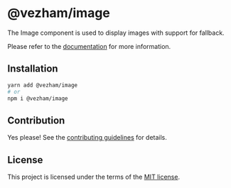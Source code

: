 # @vezham/image

The Image component is used to display images with support for fallback.

Please refer to the [documentation](https://heroui.com/docs/components/image) for more information.

## Installation

```sh
yarn add @vezham/image
# or
npm i @vezham/image
```

## Contribution

Yes please! See the
[contributing guidelines](https://github.com/vezham/heroui/blob/master/CONTRIBUTING.md)
for details.

## License

This project is licensed under the terms of the
[MIT license](https://github.com/vezham/heroui/blob/master/LICENSE).
